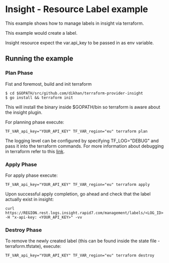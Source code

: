 # Insight - Resource Label example

This example shows how to manage labels in insight via terraform.

This example would create a label.

Insight resource expect the var.api_key to be passed in as env variable.

## Running the example

### Plan Phase

Fist and foremost, build and init terraform

```
$ cd $GOPATH/src/github.com/dikhan/terraform-provider-insight
$ go install && terraform init
```

This will install the binary inside $GOPATH/bin so terraform is aware about the insight plugin.

For planning phase execute:

```
TF_VAR_api_key="YOUR_API_KEY" TF_VAR_region="eu" terraform plan
```

The logging level can be configured by specifying TF_LOG="DEBUG" and pass it into the terraform commands.
For more information about debugging in terraform refer to this [link](https://www.terraform.io/docs/internals/debugging.html).

### Apply Phase

For apply phase execute:

```
TF_VAR_api_key="YOUR_API_KEY" TF_VAR_region="eu" terraform apply
```

Upon successful apply completion, go ahead and check that the label actually exist in insight:

```
curl https://REGION.rest.logs.insight.rapid7.com/management/labels/<LOG_ID> -H "x-api-key: <YOUR_API_KEY>" -vv
```

### Destroy Phase

To remove the newly created label (this can be found inside the state file - terraform.tfstate), execute:

```
TF_VAR_api_key="YOUR_API_KEY" TF_VAR_region="eu" terraform destroy
```
